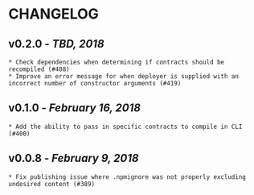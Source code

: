 # CHANGELOG

## v0.2.0 - _TBD, 2018_

    * Check dependencies when determining if contracts should be recompiled (#408)
    * Improve an error message for when deployer is supplied with an incorrect number of constructor arguments (#419)

## v0.1.0 - _February 16, 2018_

    * Add the ability to pass in specific contracts to compile in CLI (#400)

## v0.0.8 - _February 9, 2018_

    * Fix publishing issue where .npmignore was not properly excluding undesired content (#389)
